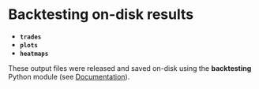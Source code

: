 # Backtesting on-disk results

- **`trades`**
- **`plots`** 
- **`heatmaps`**

These output files were released and saved on-disk using the **backtesting** Python module (see [Documentation](https://kernc.github.io/backtesting.py/doc/backtesting/)).